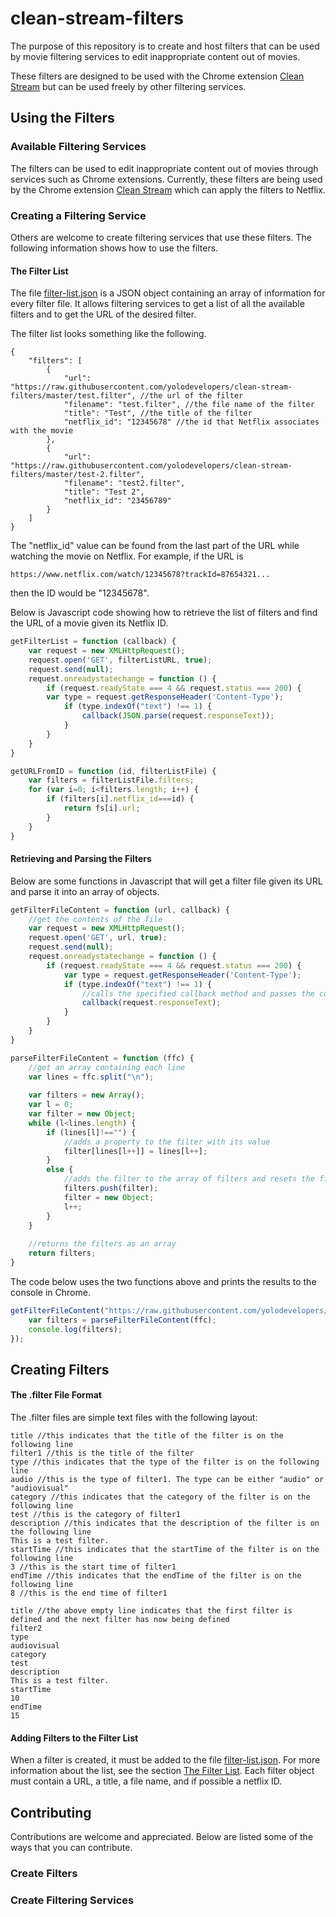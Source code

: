# clean-stream-filters

The purpose of this repository is to create and host filters that can be used by movie filtering services to edit inappropriate content out of movies.

These filters are designed to be used with the Chrome extension [Clean Stream](https://chrome.google.com/webstore/detail/clean-stream/cppacmdbokpnibcconbcniibodcfgdba) but can be used freely by other filtering services.

## Using the Filters

### Available Filtering Services

The filters can be used to edit inappropriate content out of movies through services such as Chrome extensions. Currently, these filters are being used by the Chrome extension [Clean Stream](https://chrome.google.com/webstore/detail/clean-stream/cppacmdbokpnibcconbcniibodcfgdba) which can apply the filters to Netflix.

### Creating a Filtering Service

Others are welcome to create filtering services that use these filters. The following information shows how to use the filters.

#### The Filter List

The file [filter-list.json](https://raw.githubusercontent.com/yolodevelopers/clean-stream-filters/master/filter-list.json) is a JSON object containing an array of information for every filter file. It allows filtering services to get a list of all the available filters and to get the URL of the desired filter.

The filter list looks something like the following.

```
{
	"filters": [
		{
			"url": "https://raw.githubusercontent.com/yolodevelopers/clean-stream-filters/master/test.filter", //the url of the filter
			"filename": "test.filter", //the file name of the filter
			"title": "Test", //the title of the filter
			"netflix_id": "12345678" //the id that Netflix associates with the movie
		}, 
		{
			"url": "https://raw.githubusercontent.com/yolodevelopers/clean-stream-filters/master/test-2.filter", 
			"filename": "test2.filter", 
			"title": "Test 2",
			"netflix_id": "23456789"
		}
	]
}
```

The "netflix_id" value can be found from the last part of the URL while watching the movie on Netflix. For example, if the URL is
```
https://www.netflix.com/watch/12345678?trackId=87654321...
```
then the ID would be "12345678".

Below is Javascript code showing how to retrieve the list of filters and find the URL of a movie given its Netflix ID.

```javascript
getFilterList = function (callback) {
	var request = new XMLHttpRequest();
	request.open('GET', filterListURL, true);
	request.send(null);
	request.onreadystatechange = function () {
		if (request.readyState === 4 && request.status === 200) {
		var type = request.getResponseHeader('Content-Type');
			if (type.indexOf("text") !== 1) {
				callback(JSON.parse(request.responseText));
			}
		}
	}
}

getURLFromID = function (id, filterListFile) {
	var filters = filterListFile.filters;
	for (var i=0; i<filters.length; i++) {
		if (filters[i].netflix_id===id) {
			return fs[i].url;
		}
	}
}
```

#### Retrieving and Parsing the Filters

Below are some functions in Javascript that will get a filter file given its URL and parse it into an array of objects.

```javascript
getFilterFileContent = function (url, callback) {
	//get the contents of the file
	var request = new XMLHttpRequest();
	request.open('GET', url, true);
	request.send(null);
	request.onreadystatechange = function () {
		if (request.readyState === 4 && request.status === 200) {
			var type = request.getResponseHeader('Content-Type');
			if (type.indexOf("text") !== 1) {
				//calls the specified callback method and passes the content of the filter file as a string
				callback(request.responseText);
			}
		}
	}
}

parseFilterFileContent = function (ffc) {
	//get an array containing each line
	var lines = ffc.split("\n");
	
	var filters = new Array();
	var l = 0;
	var filter = new Object;
	while (l<lines.length) {
		if (lines[l]!=="") {
			//adds a property to the filter with its value
			filter[lines[l++]] = lines[l++];
		}
		else {
			//adds the filter to the array of filters and resets the filter variable
			filters.push(filter);
			filter = new Object;
			l++;
		}
	}
	
	//returns the filters as an array
	return filters;
}
```

The code below uses the two functions above and prints the results to the console in Chrome.

```javascript
getFilterFileContent("https://raw.githubusercontent.com/yolodevelopers/clean-stream-filters/master/test.filter", function (ffc) {
	var filters = parseFilterFileContent(ffc);
	console.log(filters);
});
```

## Creating Filters

#### The .filter File Format

The .filter files are simple text files with the following layout:

```
title //this indicates that the title of the filter is on the following line
filter1 //this is the title of the filter
type //this indicates that the type of the filter is on the following line
audio //this is the type of filter1. The type can be either "audio" or "audiovisual"
category //this indicates that the category of the filter is on the following line
test //this is the category of filter1
description //this indicates that the description of the filter is on the following line
This is a test filter.
startTime //this indicates that the startTime of the filter is on the following line
3 //this is the start time of filter1
endTime //this indicates that the endTime of the filter is on the following line
8 //this is the end time of filter1

title //the above empty line indicates that the first filter is defined and the next filter has now being defined
filter2
type
audiovisual
category
test
description
This is a test filter.
startTime
10
endTime
15
```

#### Adding Filters to the Filter List

When a filter is created, it must be added to the file [filter-list.json](https://raw.githubusercontent.com/yolodevelopers/clean-stream-filters/master/filter-list.json). For more information about the list, see the section [The Filter List](https://github.com/yolodevelopers/clean-stream-filters/blob/master/README.md#the-filter-list). Each filter object must contain a URL, a title, a file name, and if possible a netflix ID.

## Contributing

Contributions are welcome and appreciated. Below are listed some of the ways that you can contribute.

### Create Filters

### Create Filtering Services
